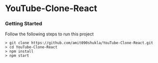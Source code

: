 # YouTube-Clone-React

### Getting Started
Follow the following steps to run this project
```
> git clone https://github.com/amit090shukla/YouTube-Clone-React.git
> cd YouTube-Clone-React
> npm install
> npm start
```
